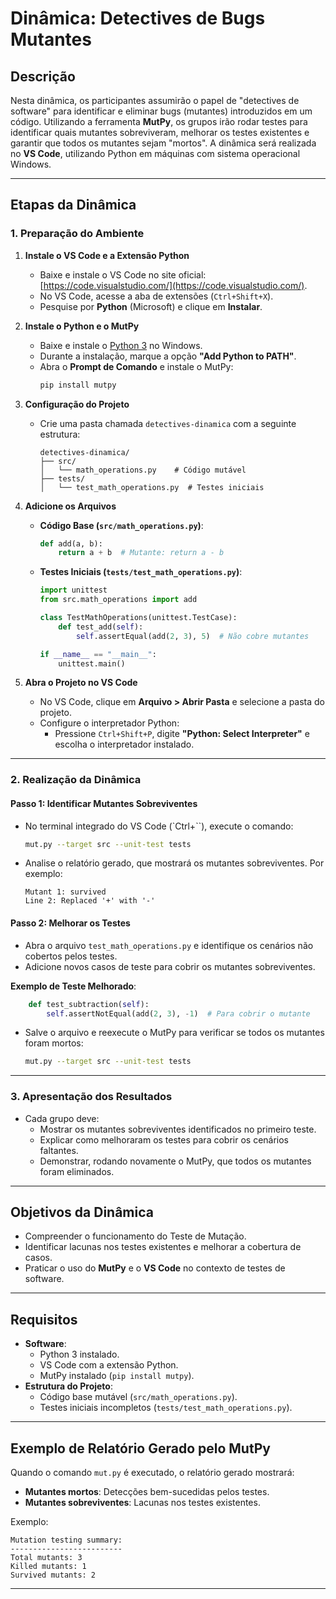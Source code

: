 # Dinâmica: Detectives de Bugs Mutantes

## Descrição

Nesta dinâmica, os participantes assumirão o papel de "detectives de software" para identificar e eliminar bugs (mutantes) introduzidos em um código. Utilizando a ferramenta **MutPy**, os grupos irão rodar testes para identificar quais mutantes sobreviveram, melhorar os testes existentes e garantir que todos os mutantes sejam "mortos". A dinâmica será realizada no **VS Code**, utilizando Python em máquinas com sistema operacional Windows.

---

## Etapas da Dinâmica

### **1. Preparação do Ambiente**

1. **Instale o VS Code e a Extensão Python**
   - Baixe e instale o VS Code no site oficial: [https://code.visualstudio.com/](https://code.visualstudio.com/).
   - No VS Code, acesse a aba de extensões (`Ctrl+Shift+X`).
   - Pesquise por **Python** (Microsoft) e clique em **Instalar**.

2. **Instale o Python e o MutPy**
   - Baixe e instale o [Python 3](https://www.python.org/downloads/) no Windows.
   - Durante a instalação, marque a opção **"Add Python to PATH"**.
   - Abra o **Prompt de Comando** e instale o MutPy:
     ```bash
     pip install mutpy
     ```

3. **Configuração do Projeto**
   - Crie uma pasta chamada `detectives-dinamica` com a seguinte estrutura:
     ```
     detectives-dinamica/
     ├── src/
     │   └── math_operations.py    # Código mutável
     ├── tests/
     │   └── test_math_operations.py  # Testes iniciais
     ```

4. **Adicione os Arquivos**
   - **Código Base (`src/math_operations.py`)**:
     ```python
     def add(a, b):
         return a + b  # Mutante: return a - b
     ```
   - **Testes Iniciais (`tests/test_math_operations.py`)**:
     ```python
     import unittest
     from src.math_operations import add

     class TestMathOperations(unittest.TestCase):
         def test_add(self):
             self.assertEqual(add(2, 3), 5)  # Não cobre mutantes

     if __name__ == "__main__":
         unittest.main()
     ```

5. **Abra o Projeto no VS Code**
   - No VS Code, clique em **Arquivo > Abrir Pasta** e selecione a pasta do projeto.
   - Configure o interpretador Python:
     - Pressione `Ctrl+Shift+P`, digite **"Python: Select Interpreter"** e escolha o interpretador instalado.

---

### **2. Realização da Dinâmica**

#### **Passo 1: Identificar Mutantes Sobreviventes**
- No terminal integrado do VS Code (`Ctrl+``), execute o comando:
  ```bash
  mut.py --target src --unit-test tests
  ```
- Analise o relatório gerado, que mostrará os mutantes sobreviventes. Por exemplo:
  ```
  Mutant 1: survived
  Line 2: Replaced '+' with '-'
  ```

#### **Passo 2: Melhorar os Testes**
- Abra o arquivo `test_math_operations.py` e identifique os cenários não cobertos pelos testes.
- Adicione novos casos de teste para cobrir os mutantes sobreviventes.

**Exemplo de Teste Melhorado**:
```python
    def test_subtraction(self):
        self.assertNotEqual(add(2, 3), -1)  # Para cobrir o mutante
```

- Salve o arquivo e reexecute o MutPy para verificar se todos os mutantes foram mortos:
  ```bash
  mut.py --target src --unit-test tests
  ```

---

### **3. Apresentação dos Resultados**
- Cada grupo deve:
  - Mostrar os mutantes sobreviventes identificados no primeiro teste.
  - Explicar como melhoraram os testes para cobrir os cenários faltantes.
  - Demonstrar, rodando novamente o MutPy, que todos os mutantes foram eliminados.

---

## Objetivos da Dinâmica

- Compreender o funcionamento do Teste de Mutação.
- Identificar lacunas nos testes existentes e melhorar a cobertura de casos.
- Praticar o uso do **MutPy** e o **VS Code** no contexto de testes de software.

---

## Requisitos

- **Software**:
  - Python 3 instalado.
  - VS Code com a extensão Python.
  - MutPy instalado (`pip install mutpy`).
- **Estrutura do Projeto**:
  - Código base mutável (`src/math_operations.py`).
  - Testes iniciais incompletos (`tests/test_math_operations.py`).

---

## Exemplo de Relatório Gerado pelo MutPy

Quando o comando `mut.py` é executado, o relatório gerado mostrará:
- **Mutantes mortos**: Detecções bem-sucedidas pelos testes.
- **Mutantes sobreviventes**: Lacunas nos testes existentes.

Exemplo:
```
Mutation testing summary:
-------------------------
Total mutants: 3
Killed mutants: 1
Survived mutants: 2
```

---
